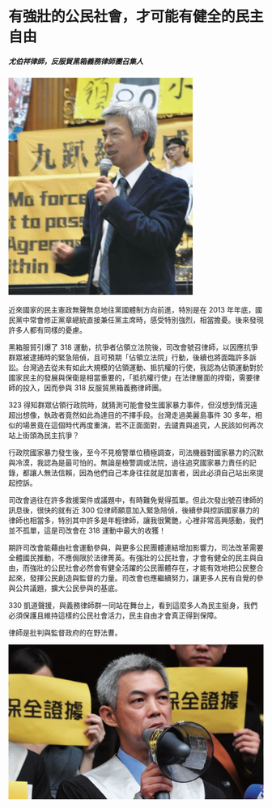 # 有強壯的公民社會，才可能有健全的民主自由

##### 尤伯祥律師，反服貿黑箱義務律師團召集人

![顧立雄](images/2.jpg)

近來國家的民主憲政無聲無息地往黨國體制方向前進，特別是在 2013 年年底，國民黨中常會修正黨章總統直接兼任黨主席時，感受特別強烈，相當擔憂。後來發現許多人都有同樣的憂慮。

黑箱服貿引爆了 318 運動，抗爭者佔領立法院後，司改會號召律師，以因應抗爭群眾被逮捕時的緊急陪偵，且可預期「佔領立法院」行動，後續也將面臨許多訴訟。台灣過去從未有如此大規模的佔領運動、抵抗權的行使，我認為佔領運動對於國家民主的發展與保衛是相當重要的，「抵抗權行使」在法律層面的捍衛，需要律師的投入，因而參與 318 反服貿黑箱義務律師團。

323 得知群眾佔領行政院時，就猜測可能會發生國家暴力事件，但沒想到情況遠超出想像，執政者竟然如此為達目的不擇手段。台灣走過美麗島事件 30 多年，相似的場景竟在這個時代再度重演，若不正面面對，去譴責與追究，人民該如何再次站上街頭為民主抗爭？

行政院國家暴力發生後，至今不見檢警單位積極調查，司法機器對國家暴力的沉默與冷漠，我認為是最可怕的。無論是檢警調或法院，過往追究國家暴力責任的記錄，都讓人無法信賴，因為他們自己本身往往就是加害者，因此必須自己站出來提起控訴。

司改會過往在許多救援案件或議題中，有時難免覺得孤單。但此次發出號召律師的訊息後，很快的就有近 300 位律師願意加入緊急陪偵，後續參與控訴國家暴力的律師也相當多，特別其中許多是年輕律師，讓我很驚艷，心裡非常高興感動，我們並不孤單，這是司改會在 318 運動中最大的收獲！

期許司改會能藉由社會運動參與，與更多公民團體連結增加影響力，司法改革需要全體國民推動，不應侷限於法律菁英。有強壯的公民社會，才會有健全的民主與自由，而強壯的公民社會必然會有健全活躍的公民團體存在，才能有效地把公民整合起來，發揮公民創造與監督的力量。司改會也應繼續努力，讓更多人民有自覺的參與公共議題，擴大公民參與的基底。

330 凱道聲援，與義務律師群一同站在舞台上，看到這麼多人為民主挺身，我們必須保護且維持這樣的公民社會活力，民主自由才會真正得到保障。

律師是批判與監督政府的在野法曹。

![顧立雄](images/3.jpg)

